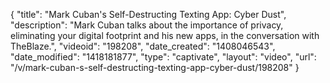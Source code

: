 {
    "title": "Mark Cuban's Self-Destructing Texting App: Cyber Dust",
    "description": "Mark Cuban talks about the importance of privacy, eliminating your digital footprint and his new apps, in the conversation with TheBlaze.",
    "videoid": "198208",
    "date_created": "1408046543",
    "date_modified": "1418181877",
    "type": "captivate",
    "layout": "video",
    "url": "\/v\/mark-cuban-s-self-destructing-texting-app-cyber-dust\/198208"
}